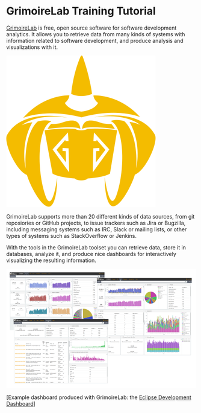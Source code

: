 # GrimoireLab Training Tutorial

[GrimoireLab](http://grimoirelab.github.io/) is free, open source software for software development analytics. It allows you to retrieve data from many kinds of systems with information related to software development, and produce analysis and visualizations with it.

![](/assets/wizard-y.svg)

GrimoireLab supports more than 20 different kinds of data sources, from git reposiories or GitHub projects, to issue trackers such as Jira or Bugzilla, including messaging systems such as IRC, Slack or mailing lists, or other types of systems such as StackOverflow or Jenkins.

With the tools in the GrimoireLab toolset you can retrieve data, store it in databases, analyze it, and produce nice dashboards for interactively visualizing the resulting information.

![](eclipse.png)

[Example dashboard produced with GrimoireLab: the [Eclipse Development Dashboard](http://eclipse.biterg.io)]
